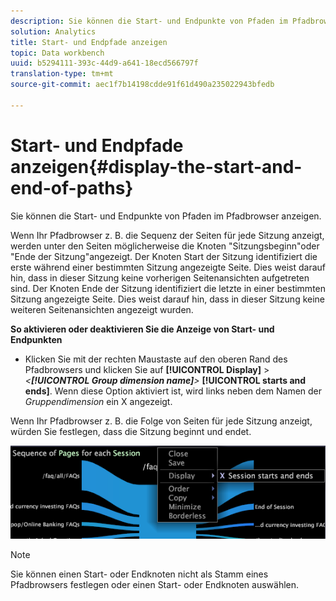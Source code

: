 ```yaml
---
description: Sie können die Start- und Endpunkte von Pfaden im Pfadbrowser anzeigen.
solution: Analytics
title: Start- und Endpfade anzeigen
topic: Data workbench
uuid: b5294111-393c-44d9-a641-18ecd566797f
translation-type: tm+mt
source-git-commit: aec1f7b14198cdde91f61d490a235022943bfedb

---
```



# Start- und Endpfade anzeigen{#display-the-start-and-end-of-paths}

Sie können die Start- und Endpunkte von Pfaden im Pfadbrowser anzeigen.

Wenn Ihr Pfadbrowser z. B. die Sequenz der Seiten für jede Sitzung anzeigt, werden unter den Seiten möglicherweise die Knoten &quot;Sitzungsbeginn&quot;oder &quot;Ende der Sitzung&quot;angezeigt. Der Knoten Start der Sitzung identifiziert die erste während einer bestimmten Sitzung angezeigte Seite. Dies weist darauf hin, dass in dieser Sitzung keine vorherigen Seitenansichten aufgetreten sind. Der Knoten Ende der Sitzung identifiziert die letzte in einer bestimmten Sitzung angezeigte Seite. Dies weist darauf hin, dass in dieser Sitzung keine weiteren Seitenansichten angezeigt wurden.

**So aktivieren oder deaktivieren Sie die Anzeige von Start- und Endpunkten**

* Klicken Sie mit der rechten Maustaste auf den oberen Rand des Pfadbrowsers und klicken Sie auf **[!UICONTROL Display]** > *&lt;**[!UICONTROL Group dimension name]**>* **[!UICONTROL starts and ends]**. Wenn diese Option aktiviert ist, wird links neben dem Namen der *Gruppendimension* ein X angezeigt.

Wenn Ihr Pfadbrowser z. B. die Folge von Seiten für jede Sitzung anzeigt, würden Sie festlegen, dass die Sitzung beginnt und endet.

![](assets/vis_PathBrowser_StartsAndEnds.png)

>[!NOTE]
>
>Sie können einen Start- oder Endknoten nicht als Stamm eines Pfadbrowsers festlegen oder einen Start- oder Endknoten auswählen.

